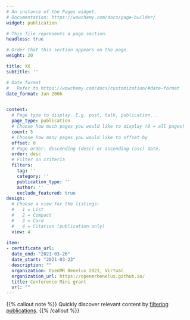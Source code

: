 ```yaml
---
# An instance of the Pages widget.
# Documentation: https://wowchemy.com/docs/page-builder/
widget: publication

# This file represents a page section.
headless: true

# Order that this section appears on the page.
weight: 20

title: XX
subtitle: ''

# Date format
#   Refer to https://wowchemy.com/docs/customization/#date-format
date_format: Jan 2006


content:
  # Page type to display. E.g. post, talk, publication...
  page_type: publication
  # Choose how much pages you would like to display (0 = all pages)
  count: 5
  # Choose how many pages you would like to offset by
  offset: 0
  # Page order: descending (desc) or ascending (asc) date.
  order: desc
  # Filter on criteria
  filters:
    tag: ''
    category: ''
    publication_type: ''
    author: ''
    exclude_featured: true
design:
  # Choose a view for the listings:
  #   1 = List
  #   2 = Compact
  #   3 = Card
  #   4 = Citation (publication only)
  view: 4
  
item:
- certificate_url: 
  date_end: "2021-03-26"
  date_start: "2021-03-23"
  description: ""
  organization: OpenMR Benelux 2021, Virtual
  organization_url: https://openmrbenelux.github.io/
  title: Conference Mini grant
  url: ""
---
```


{{% callout note %}}
Quickly discover relevant content by [filtering publications](./publication/).
{{% /callout %}}

